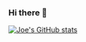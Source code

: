 ### Hi there 👋

<!--
**joehdodd/joehdodd** is a ✨ _special_ ✨ repository because its `README.md` (this file) appears on your GitHub profile.

Here are some ideas to get you started:

- 🔭 I’m currently working on ... 
- 🌱 I’m currently learning ... 
- 👯 I’m looking to collaborate on ...
- 🤔 I’m looking for help with ...
- 💬 Ask me about ...
- 📫 How to reach me: ...
- 😄 Pronouns: ...
- ⚡ Fun fact: ...
-->
[![Joe's GitHub stats](https://github-readme-stats.vercel.app/api?username=joehdodd)](https://github.com/anuraghazra/github-readme-stats)

